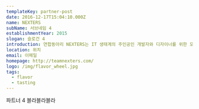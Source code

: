 ```yaml
---
templateKey: partner-post
date: 2016-12-17T15:04:10.000Z
name: NEXTERS
subName: 서브네임 4
establishmentYear: 2015
slogan: 슬로건 4
introduction: 연합동아리 NEXTERS는 IT 생태계의 주인공인 개발자와 디자이너를 위한 모임입니다.
location: 위치
email: 이메일
homepage: http://teamnexters.com/
logo: /img/flavor_wheel.jpg
tags:
  - flavor
  - tasting
---
```

파트너 4 블라블라블라